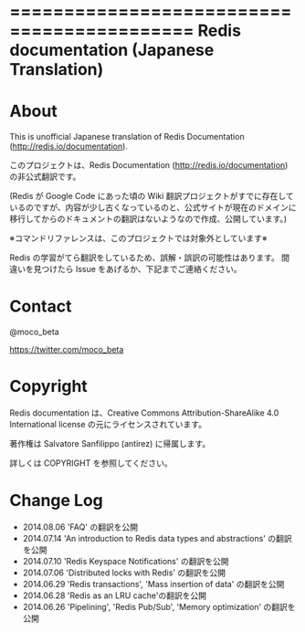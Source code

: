 ===========================================
Redis documentation (Japanese Translation)
===========================================

About
=====

This is unofficial Japanese translation of Redis Documentation (http://redis.io/documentation).

このプロジェクトは、Redis Documentation (http://redis.io/documentation) の非公式翻訳です。

(Redis が Google Code にあった頃の Wiki 翻訳プロジェクトがすでに存在しているのですが、内容が少し古くなっているのと、公式サイトが現在のドメインに移行してからのドキュメントの翻訳はないようなので作成、公開しています。)

※コマンドリファレンスは、このプロジェクトでは対象外としています※

Redis の学習がてら翻訳をしているため、誤解・誤訳の可能性はあります。
間違いを見つけたら Issue をあげるか、下記までご連絡ください。

Contact
=======

@moco_beta 

https://twitter.com/moco_beta

Copyright
=========

Redis documentation は、Creative Commons Attribution-ShareAlike 4.0 International license の元にライセンスされています。

著作権は Salvatore Sanfilippo (antirez) に帰属します。

詳しくは COPYRIGHT を参照してください。

Change Log
==========

* 2014.08.06 'FAQ' の翻訳を公開
* 2014.07.14 'An introduction to Redis data types and abstractions' の翻訳を公開
* 2014.07.10 'Redis Keyspace Notifications' の翻訳を公開
* 2014.07.06 'Distributed locks with Redis' の翻訳を公開
* 2014.06.29 'Redis transactions', 'Mass insertion of data' の翻訳を公開
* 2014.06.28 'Redis as an LRU cache'の翻訳を公開
* 2014.06.26 'Pipelining', 'Redis Pub/Sub', 'Memory optimization' の翻訳を公開
